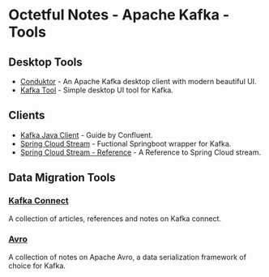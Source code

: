 # Octetful Notes - Apache Kafka - Tools

## Desktop Tools
* [Conduktor](https://www.conduktor.io/) - An Apache Kafka desktop client with modern beautiful UI.
* [Kafka Tool](https://www.kafkatool.com/) - Simple desktop UI tool for Kafka.

## Clients
* [Kafka Java Client](https://docs.confluent.io/current/clients/java.html) - Guide by Confluent.
* [Spring Cloud Stream](https://docs.spring.io/spring-cloud-stream/docs/3.0.8.RELEASE/reference/html/spring-cloud-stream.html#spring-cloud-stream-overview-introducing) - Fuctional Springboot wrapper for Kafka.
* [Spring Cloud Stream - Reference](https://cloud.spring.io/spring-cloud-stream-binder-kafka/spring-cloud-stream-binder-kafka.html) - A Reference to Spring Cloud stream.

## Data Migration Tools

### [Kafka Connect](./kafkaconnect/index.md)
A collection of articles, references and notes on Kafka connect.

### [Avro](./avro/index.md)
A collection of notes on Apache Avro, a data serialization framework of choice for Kafka.